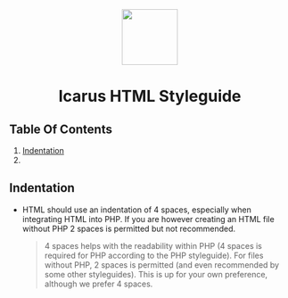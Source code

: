 <div align="center">
    <img src="http://icarusws.nl/js-content/resources/logo_geen_background.png" height="100px">
    <h1>Icarus HTML Styleguide</h1>
</div>

## Table Of Contents
1. [Indentation](#indentation)
2. 

## Indentation
- HTML should use an indentation of 4 spaces, especially when integrating HTML into PHP. If you are however creating an HTML file without PHP 2 spaces is permitted but not recommended.
    > 4 spaces helps with the readability within PHP (4 spaces is required for PHP according to the PHP styleguide).
    > For files without PHP, 2 spaces is permitted (and even recommended by some other styleguides). This is up for your own preference, although we prefer 4 spaces.